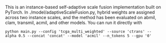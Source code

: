 This is an instance-based self-adaptive scale fusion implementation built on PyTorch.
In ./model/adaptiveScaleFusion.py, hybrid weights are assigned across two instance scales, and the method has been evaluated on abmil, clam, transmil, acmil, and other models.
You can run it directly with

`python main.py --config 'tcga_multi_weighted' --source 'ctrans' --alpha 0.5 --concat 'concat' --model 'acmil' --n_tokens 5 --gpu '0'`
